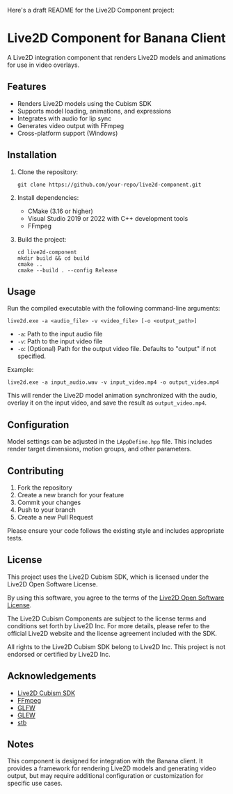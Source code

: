 Here's a draft README for the Live2D Component project:

# Live2D Component for Banana Client

A Live2D integration component that renders Live2D models and animations for use in video overlays.

## Features

- Renders Live2D models using the Cubism SDK
- Supports model loading, animations, and expressions
- Integrates with audio for lip sync
- Generates video output with FFmpeg
- Cross-platform support (Windows)

## Installation

1. Clone the repository:
   ```
   git clone https://github.com/your-repo/live2d-component.git
   ```

2. Install dependencies:
   - CMake (3.16 or higher)
   - Visual Studio 2019 or 2022 with C++ development tools
   - FFmpeg

3. Build the project:
   ```
   cd live2d-component
   mkdir build && cd build
   cmake ..
   cmake --build . --config Release
   ```

## Usage

Run the compiled executable with the following command-line arguments:

```
live2d.exe -a <audio_file> -v <video_file> [-o <output_path>]
```

- `-a`: Path to the input audio file
- `-v`: Path to the input video file 
- `-o`: (Optional) Path for the output video file. Defaults to "output" if not specified.

Example:
```
live2d.exe -a input_audio.wav -v input_video.mp4 -o output_video.mp4
```

This will render the Live2D model animation synchronized with the audio, overlay it on the input video, and save the result as `output_video.mp4`.

## Configuration

Model settings can be adjusted in the `LAppDefine.hpp` file. This includes render target dimensions, motion groups, and other parameters.

## Contributing

1. Fork the repository
2. Create a new branch for your feature
3. Commit your changes
4. Push to your branch
5. Create a new Pull Request

Please ensure your code follows the existing style and includes appropriate tests.

## License

This project uses the Live2D Cubism SDK, which is licensed under the Live2D Open Software License.

By using this software, you agree to the terms of the [Live2D Open Software License](https://www.live2d.com/eula/live2d-open-software-license-agreement_en.html).

The Live2D Cubism Components are subject to the license terms and conditions set forth by Live2D Inc. For more details, please refer to the official Live2D website and the license agreement included with the SDK.

All rights to the Live2D Cubism SDK belong to Live2D Inc. This project is not endorsed or certified by Live2D Inc.

## Acknowledgements

- [Live2D Cubism SDK](https://www.live2d.com/en/download/cubism-sdk/)
- [FFmpeg](https://ffmpeg.org/)
- [GLFW](https://www.glfw.org/)
- [GLEW](http://glew.sourceforge.net/)
- [stb](https://github.com/nothings/stb)

## Notes

This component is designed for integration with the Banana client. It provides a framework for rendering Live2D models and generating video output, but may require additional configuration or customization for specific use cases.
